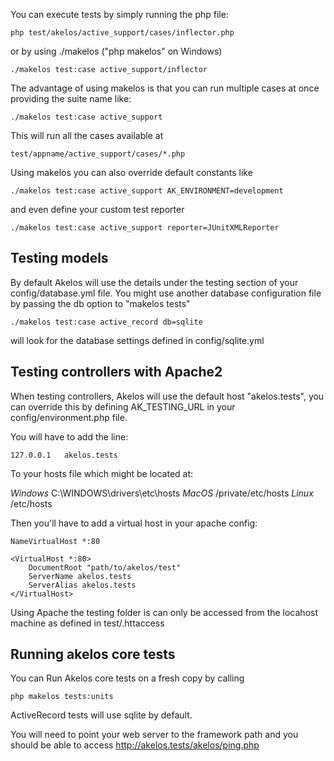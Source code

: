 You can execute tests by simply running the php file:

    php test/akelos/active_support/cases/inflector.php

or by using ./makelos ("php makelos" on Windows)

    ./makelos test:case active_support/inflector

The advantage of using makelos is that you can run multiple
cases at once providing the suite name like:

    ./makelos test:case active_support


This will run all the cases available at

    test/appname/active_support/cases/*.php

Using makelos you can also override default constants like

    ./makelos test:case active_support AK_ENVIRONMENT=development

and even define your custom test reporter

    ./makelos test:case active_support reporter=JUnitXMLReporter


## Testing models

By default Akelos will use the details under the testing section of your
config/database.yml file. You might use another database configuration
file by passing the db option to "makelos tests"

    ./makelos test:case active_record db=sqlite

will look for the database settings defined in config/sqlite.yml


## Testing controllers with Apache2

When testing controllers, Akelos will use the default host
"akelos.tests", you can override this by defining AK_TESTING_URL in
your config/environment.php file.

You will have to add the line:

    127.0.0.1   akelos.tests

To your hosts file which might be located at:

*Windows*   C:\WINDOWS\drivers\etc\hosts
*MacOS*     /private/etc/hosts
*Linux*     /etc/hosts

Then you'll have to add a virtual host in your apache config:

    NameVirtualHost *:80

    <VirtualHost *:80>
        DocumentRoot "path/to/akelos/test"
        ServerName akelos.tests
        ServerAlias akelos.tests
    </VirtualHost>

Using Apache the testing folder is can only be accessed from
the locahost machine as defined in test/.httaccess


## Running akelos core tests

You can Run Akelos core tests on a fresh copy by calling

    php makelos tests:units

ActiveRecord tests will use sqlite by default.

You will need to point your web server to the framework path and you should be able to access http://akelos.tests/akelos/ping.php